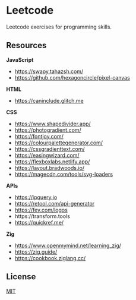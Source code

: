 # Leetcode

Leetcode exercises for programming skills.

## Resources

**JavaScript**

- https://swapy.tahazsh.com/
- https://github.com/hexagoncircle/pixel-canvas

**HTML**

- https://caninclude.glitch.me

**CSS**

- https://www.shapedivider.app/
- https://photogradient.com/
- https://fontjoy.com/
- https://colourpalettegenerator.com/
- https://cssgradienttext.com/
- https://easingwizard.com/
- https://flexboxlabs.netlify.app/
- https://layout.bradwoods.io/
- https://magecdn.com/tools/svg-loaders

**APIs**

- https://ipquery.io
- https://retool.com/api-generator
- https://fey.com/logos
- https://transform․tools
- https://quickref.me/

**Zig**

- https://www.openmymind.net/learning_zig/
- https://zig.guide/
- https://cookbook.ziglang.cc/

## License

[MIT](./LICENSE)
